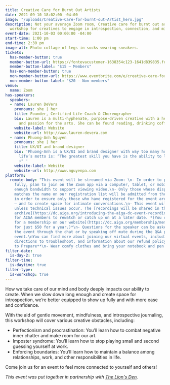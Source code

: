 ```yaml
---
title: Creative Care for Burnt Out Artists
date: 2021-09-10 18:02:00 -04:00
image: "/uploads/Creative-Care-for-burnt-out-Artist_hero.jpg"
description: Not your average Zoom room, Creative care for burnt out artists is a
  workshop for creatives to engage in introspection, connection, and mindfulness!
event-date: 2021-10-03 00:00:00 -04:00
start-time: 1:00 pm
end-time: 2:30 pm
image-alt: Photo collage of legs in socks wearing sneakers.
tickets:
  has-member-button: true
  member-button-url: https://fontevacustomer-1638354c123-1641d839835.force.com/services/oauth2/authorize?client_id=3MVG9nthuDc9owbcOq7_07W.HriOQQPWTbMkrpOla.ajDQlTHf4_uby_mhwylcX.mJBU2O2SppTiZMS0J_HJd&response_type=code&redirect_uri=https://ikit.aiga.org/ikit_national_util/ikit-national-util-sso-redirect/&state=https%3A%2F%2Fdc.aiga.org%2F%3Fpost_type%3Dikit_event%26p%3D447846%26redirect_source%3Deventbrite_register
  member-button-label: "$15 — Members"
  has-non-member-button: true
  non-member-button-url: https://www.eventbrite.com/e/creative-care-for-burnt-out-artists-tickets-170495085390
  non-member-button-label: "$20 — Non-members"
venue:
  name: Zoom
has-speakers:
  speakers:
  - name: Lauren DeVera
    pronouns: she | her
    title: Founder, Certified Life Coach & Choreographer
    bio: Lauren is a multi-hyphenate, purpose-driven creative with a heart for people
      and passion for the arts. She can be found reading, drinking coffee or dancing!
    website-label: Website
    website-url: http://www.lauren-devera.com
  - name: Phuong-Anh Nguyen
    pronouns: she | her
    title: UX/UI and brand designer
    bio: 'Phuong-Anh is a UX/UI and brand designer with way too many hobbies, her
      life’s motto is: “The greatest skill you have is the ability to learn new ones
      ⚡️" '
    website-label: Website
    website-url: http://www.nguyenpa.com
platform:
  remote-body: "This event will be streamed via Zoom: \n- In order to participate
    fully, plan to join on the Zoom app via a computer, tablet, or mobile device with
    enough bandwidth to support viewing video.\n- Only those whose display name fully
    matches the name on our registration list will be admitted from the waiting room,
    in order to ensure only those who have registered for the event are able to attend
    — and to create space for intimate conversations.\n- This event will be recorded
    unless technical issues occur. The [recordings will be shared in the AIGA DC recordings
    archive](https://dc.aiga.org/introducing-the-aiga-dc-event-recordings-archive/)
    for AIGA members to rewatch or catch up on at a later date. *(You can [register
    for a membership on our website](https://dc.aiga.org/membership/membership-rates/)
    for just $50 for a year.)*\n- Questions for the speaker can be asked live during
    the event through the chat or by speaking off mute during the Q&A portion of the
    event.\nYou can find more about joining our virtual events, including how to connect,
    directions to troubleshoot, and information about our refund policy in our [FAQs](https://2020.dcdesignweek.org/faqs/).\n\n**How
    to Prepare**\n- Wear comfy clothes and bring your notebook and pen!"
filter-date:
  is-day-2: true
filter-time:
  is-daytime: true
filter-type:
  is-workshop: true
---
```


How we take care of our mind and body deeply impacts our ability to create. When we slow down long enough and create space for introspection, we’re better equipped to show up fully and with more ease and confidence.

With the aid of gentle movement, mindfulness, and introspective journaling, this  workshop will cover various creative obstacles, including:
* Perfectionism and procrastination: You’ll learn how to combat negative inner chatter and make room for our art.
* Imposter syndrome: You’ll learn how to stop playing small and second guessing yourself  at work.
* Enforcing boundaries: You’ll learn how to maintain a balance among relationships, work, and other responsibilities in life.

Come join us for an event to feel more connected to yourself and others!


*This event was put together in partnership with <a href="https://www.lauren-devera.com/thelionsden">The Lion's Den</a>.*